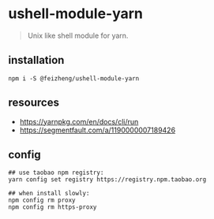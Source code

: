 # ushell-module-yarn
> Unix like shell module for yarn.

## installation
```shell
npm i -S @feizheng/ushell-module-yarn
```

## resources
- https://yarnpkg.com/en/docs/cli/run
- https://segmentfault.com/a/1190000007189426

## config
```shell
## use taobao npm registry:
yarn config set registry https://registry.npm.taobao.org

## when install slowly:
npm config rm proxy
npm config rm https-proxy
```